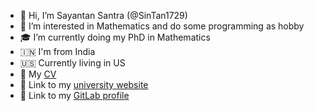 - 👋 Hi, I’m Sayantan Santra (@SinTan1729)
- 👀 I’m interested in Mathematics and do some programming as hobby
- 🎓 I’m currently doing my PhD in Mathematics
- 🇮🇳 I'm from India
- 🇺🇸 Currently living in US
- 📄 My [CV](https://github.com/SinTan1729/CV/blob/main/CV.pdf)
- 🔗 Link to my [university website](https://math.ou.edu/~ssantra)
- 🔗 Link to my [GitLab profile](https://gitlab.com/SinTan1729)

<!---
SinTan1729/SinTan1729 is a ✨ special ✨ repository because its `README.md` (this file) appears on your GitHub profile.
You can click the Preview link to take a look at your changes.
--->
